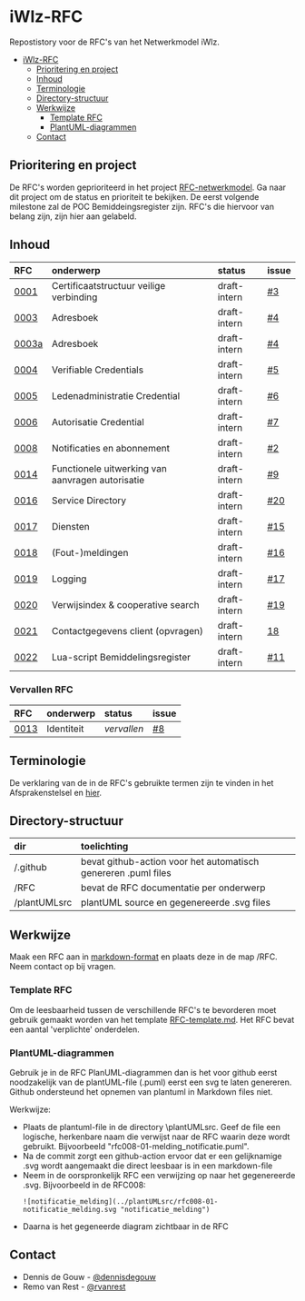 # iWlz-RFC
Repostistory voor de RFC's van het Netwerkmodel iWlz.

- [iWlz-RFC](#iwlz-rfc)
  - [Prioritering en project](#prioritering-en-project)
  - [Inhoud](#inhoud)
  - [Terminologie](#terminologie)
  - [Directory-structuur](#directory-structuur)
  - [Werkwijze](#werkwijze)
    - [Template RFC](#template-rfc)
    - [PlantUML-diagrammen](#plantuml-diagrammen)
  - [Contact](#contact)


## Prioritering en project
De RFC's worden geprioriteerd in het project [RFC-netwerkmodel](https://github.com/orgs/iStandaarden/projects/5). Ga naar dit project om de status en prioriteit te bekijken. De eerst volgende milestone zal de POC Bemiddeingsregister zijn. RFC's die hiervoor van belang zijn, zijn hier aan gelabeld. 

## Inhoud
|RFC | onderwerp | status | issue |
|:--|:--|:--| :--|
|[0001](RFC/RFC0001%20-%20Certificaatstructuur%20veilige%20verbinging.md) | Certificaatstructuur veilige verbinding | draft-intern | [#3](https://github.com/iStandaarden/iWlz-RFC/issues/3) |
|[0003](RFC/RFC0003%20-%20Adresboek.md) | Adresboek | draft-intern | [#4](https://github.com/iStandaarden/iWlz-RFC/issues/4) |
|[0003a](RFC/RFC000a3%20-%20Adresboek.md) | Adresboek | draft-intern | [#4](https://github.com/iStandaarden/iWlz-RFC/issues/4) |
|[0004](/RFC/RFC0004%20-%20Verifiable%20Credentials.md) | Verifiable Credentials | draft-intern | [#5](https://github.com/iStandaarden/iWlz-RFC/issues/5) |
|[0005](/RFC/RFC0005%20-%20Ledenadministratie%20Credential.md) | Ledenadministratie Credential | draft-intern | [#6](https://github.com/iStandaarden/iWlz-RFC/issues/6) |
|[0006](/RFC/RFC0006%20-%20AutorisatieCredential.md) | Autorisatie Credential | draft-intern | [#7](https://github.com/iStandaarden/iWlz-RFC/issues/7)|
|[0008](RFC/RFC0008%20-%20Notificaties%20en%20Abonnementen.md) | Notificaties en abonnement | draft-intern | [#2](https://github.com/iStandaarden/iWlz-RFC/issues/2) |
|[0014](RFC//RFC0014%20-%20Functionele%20uitwerking%20aanvragen%20van%20autorisatie.md) | Functionele uitwerking van aanvragen autorisatie | draft-intern | [#9](https://github.com/iStandaarden/iWlz-RFC/issues/9) |
|[0016](/RFC/RFC0016%20-%20Service%20directory.md) | Service Directory | draft-intern | [#20](https://github.com/iStandaarden/iWlz-RFC/issues/20) |
|[0017](/RFC/RFC0017%20-%20Diensten.md) | Diensten | draft-intern | [#15](https://github.com/iStandaarden/iWlz-RFC/issues/15)|
|[0018](/RFC/RFC0018%20-%20(Fout-)meldingen.md) | (Fout-)meldingen | draft-intern | [#16](https://github.com/iStandaarden/iWlz-RFC/issues/16) |
|[0019](/RFC/RFC0019%20-%20Logging.md) | Logging | draft-intern | [#17](https://github.com/iStandaarden/iWlz-RFC/issues/17)|
|[0020](/RFC/RFC0020%20-%20Verwijsindex%20&%20Cooperative%20Search.md) | Verwijsindex & cooperative search | draft-intern |[#19](https://github.com/iStandaarden/iWlz-RFC/issues/19) |
|[0021](/RFC/RFC0021%20-%20Contactgegevens%20cliënt%20(opvragen).md) | Contactgegevens client (opvragen) | draft-intern |[18](https://github.com/iStandaarden/iWlz-RFC/issues/18) |
|[0022](/RFC/RFC0022%20-%20Lua-scripts%20Bemiddelingsregister.md) | Lua-script Bemiddelingsregister | draft-intern |[#11](https://github.com/iStandaarden/iWlz-RFC/issues/11) |

### Vervallen RFC
|RFC | onderwerp | status | issue |
|:--|:--|:--| :--|
|[0013](/RFC/RFC0013%20-%20Identiteit.md) | Identiteit | *vervallen* | [#8](https://github.com/iStandaarden/iWlz-RFC/issues/8)|


## Terminologie
De verklaring van de in de RFC's gebruikte termen zijn te vinden in het Afsprakenstelsel en [hier](/Terminologie.md).

## Directory-structuur
|dir|toelichting|
|:--|:--|
| /.github| bevat github-action voor het automatisch genereren .puml files|
| /RFC | bevat de RFC documentatie per onderwerp|
| /plantUMLsrc | plantUML source en gegenereerde .svg files|

## Werkwijze
Maak een RFC aan in [markdown-format](https://www.markdownguide.org) en plaats deze in de map /RFC. Neem contact op bij vragen. 

### Template RFC
Om de leesbaarheid tussen de verschillende RFC's te bevorderen moet gebruik gemaakt worden van het template [RFC-template.md](/RFC-template.md). Het RFC bevat een aantal 'verplichte' onderdelen.  

### PlantUML-diagrammen
Gebruik je in de RFC PlanUML-diagrammen dan is het voor github eerst noodzakelijk van de plantUML-file (.puml) eerst een svg te laten genereren. Github ondersteund het opnemen van plantuml in Markdown files niet. 

Werkwijze:
- Plaats de plantuml-file in de directory \plantUMLsrc. Geef de file een logische, herkenbare naam die verwijst naar de RFC waarin deze wordt gebruikt. Bijvoorbeeld "rfc008-01-melding_notificatie.puml". 
- Na de commit zorgt een github-action ervoor dat er een gelijknamige .svg wordt aangemaakt die direct leesbaar is in een markdown-file
- Neem in de oorspronkelijk RFC een verwijzing op naar het gegenereerde .svg. Bijvoorbeeld in de RFC008: 
    ```
    ![notificatie_melding](../plantUMLsrc/rfc008-01-notificatie_melding.svg "notificatie_melding")
    ```
- Daarna is het gegeneerde diagram zichtbaar in de RFC

## Contact
* Dennis de Gouw - [@dennisdegouw](https://github.com/dennisdegouw)
* Remo van Rest - [@rvanrest](https://github.com/rvanrest)
